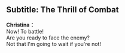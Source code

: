 # 

  
## Subtitle: The Thrill of Combat
  
**Christina：**  
Now! To battle!  
Are you ready to face the enemy?  
Not that I'm going to wait if you're not!  
